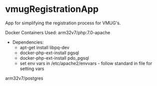 # vmugRegistrationApp
App for simplifying the registration process for VMUG's.

Docker Containers Used:
arm32v7/php:7.0-apache
 - Dependencies:
   - apt-get install libpq-dev
   - docker-php-ext-install pgsql
   - docker-php-ext-install pdo_pgsql
   - set env vars in /etc/apache2/envvars - follow standard in file for setting vars

arm32v7/postgres
